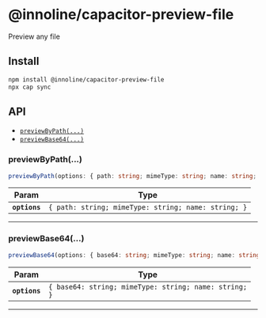 # @innoline/capacitor-preview-file

Preview any file

## Install

```bash
npm install @innoline/capacitor-preview-file
npx cap sync
```

## API

<docgen-index>

- [`previewByPath(...)`](#previewbypath)
- [`previewBase64(...)`](#previewbase64)

</docgen-index>

<docgen-api>
<!--Update the source file JSDoc comments and rerun docgen to update the docs below-->

### previewByPath(...)

```typescript
previewByPath(options: { path: string; mimeType: string; name: string; }) => Promise<void>
```

| Param         | Type                                                           |
| ------------- | -------------------------------------------------------------- |
| **`options`** | <code>{ path: string; mimeType: string; name: string; }</code> |

---

### previewBase64(...)

```typescript
previewBase64(options: { base64: string; mimeType: string; name: string; }) => Promise<void>
```

| Param         | Type                                                             |
| ------------- | ---------------------------------------------------------------- |
| **`options`** | <code>{ base64: string; mimeType: string; name: string; }</code> |

---

</docgen-api>
